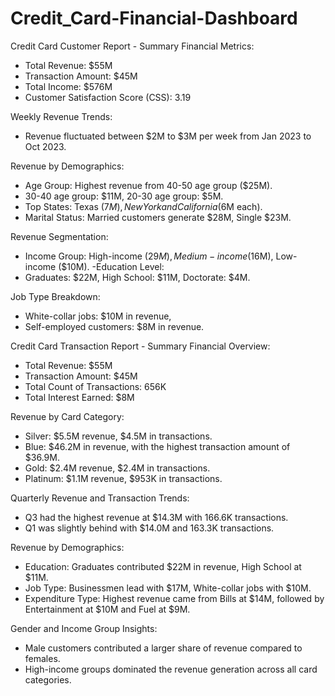 # Credit_Card-Financial-Dashboard   



Credit Card Customer Report - Summary
Financial Metrics:
- Total Revenue: $55M
- Transaction Amount: $45M
- Total Income: $576M
- Customer Satisfaction Score (CSS): 3.19
  
Weekly Revenue Trends:
- Revenue fluctuated between $2M to $3M per week from Jan 2023 to Oct 2023.
 
Revenue by Demographics:
- Age Group: Highest revenue from 40-50 age group ($25M).
 - 30-40 age group: $11M, 20-30 age group: $5M.
- Top States: Texas ($7M), New York and California ($6M each).
- Marital Status: Married customers generate $28M, Single $23M.
  
Revenue Segmentation:
- Income Group: High-income ($29M), Medium-income ($16M), Low-income ($10M).
-Education Level:
- Graduates: $22M, High School: $11M, Doctorate: $4M.
  
Job Type Breakdown:
- White-collar jobs: $10M in revenue,
- Self-employed customers: $8M in revenue.

  
Credit Card Transaction Report - Summary
Financial Overview:
- Total Revenue: $55M
- Transaction Amount: $45M
- Total Count of Transactions: 656K
- Total Interest Earned: $8M
  
Revenue by Card Category:
- Silver: $5.5M revenue, $4.5M in transactions.
- Blue: $46.2M in revenue, with the highest transaction amount of $36.9M.
- Gold: $2.4M revenue, $2.4M in transactions.
- Platinum: $1.1M revenue, $953K in transactions.
  
Quarterly Revenue and Transaction Trends:
- Q3 had the highest revenue at $14.3M with 166.6K transactions.
- Q1 was slightly behind with $14.0M and 163.3K transactions.
  
Revenue by Demographics:
- Education: Graduates contributed $22M in revenue, High School at $11M.
- Job Type: Businessmen lead with $17M, White-collar jobs with $10M.
- Expenditure Type: Highest revenue came from Bills at $14M, followed by Entertainment at $10M
and Fuel at $9M.

Gender and Income Group Insights:
- Male customers contributed a larger share of revenue compared to females.
- High-income groups dominated the revenue generation across all card categories.
